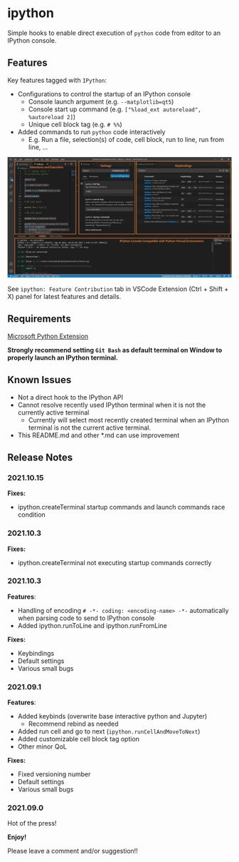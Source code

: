 # ipython

Simple hooks to enable direct execution of `python` code from editor to an IPython console.


## Features

Key features tagged with `IPython`:
- Configurations to control the startup of an IPython console
  - Console launch argument (e.g. `--matplotlib=qt5`)
  - Console start up command (e.g. `["%load_ext autoreload", %autoreload 2]`)
  - Unique cell block tag (e.g. `# %%`)
- Added commands to run `python` code interactively
  - E.g. Run a file, selection(s) of code, cell block, run to line, run from line, ...

![feature X](md_img/vscode-ipython.png)

See `ipython: Feature Contribution` tab in VSCode Extension (Ctrl + Shift + X) panel for latest features and details.

## Requirements

[Microsoft Python Extension](https://marketplace.visualstudio.com/items?itemName=ms-python.python)

**Strongly recommend setting `Git Bash` as default terminal on Window to properly launch an IPython terminal.**

## Known Issues

- Not a direct hook to the IPython API
- Cannot resolve recently used IPython terminal when it is not the currently active terminal
    - Currently will select most recently created terminal when an IPython terminal is not the current active terminal.
- This README.md and other *.md can use improvement

## Release Notes

### 2021.10.15

**Fixes:**
- ipython.createTerminal startup commands and launch commands race condition

### 2021.10.3

**Fixes:**
- ipython.createTerminal not executing startup commands correctly

### 2021.10.3

**Features**:
- Handling of encoding `# -*- coding: <encoding-name> -*-` automatically when parsing code to send to IPython console
- Added ipython.runToLine and ipython.runFromLine

**Fixes:**
- Keybindings
- Default settings
- Various small bugs

### 2021.09.1

**Features**:
- Added keybinds (overwrite base interactive python and Jupyter)
  - Recommend rebind as needed
- Added run cell and go to next (`ipython.runCellAndMoveToNext`)
- Added customizable cell block tag option
- Other minor QoL

**Fixes:**
- Fixed versioning number
- Default settings
- Various small bugs

### 2021.09.0

Hot of the press!

**Enjoy!**

Please leave a comment and/or suggestion!!
